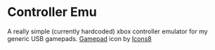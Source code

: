 # Controller Emu
A really simple (currently hardcoded) xbox controller emulator for my generic USB gamepads.
<a target="_blank" href="https://icons8.com/icon/sY9Y61aHdgZv/xbox-controller">Gamepad</a> icon by <a target="_blank" href="https://icons8.com">Icons8</a>